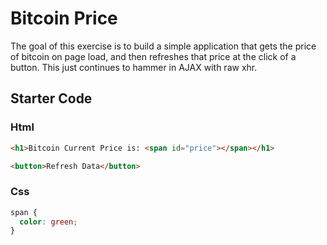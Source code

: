 # Bitcoin Price

The goal of this exercise is to build a simple application that gets the price of bitcoin on page load, and then refreshes that price at the click of a button. This just continues to hammer in AJAX with raw xhr.

## Starter Code

### Html

```html
<h1>Bitcoin Current Price is: <span id="price"></span></h1>

<button>Refresh Data</button>
```

### Css

```css
span {
  color: green;
}
```
